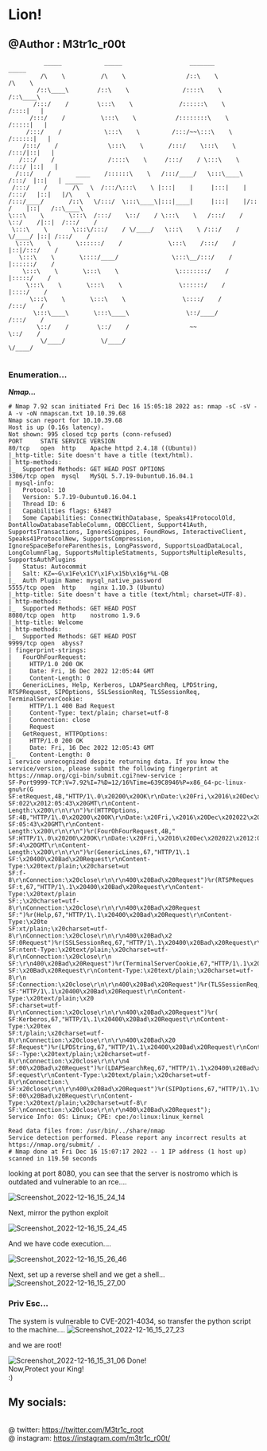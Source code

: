 # Lion!
## @Author : M3tr1c_r00t
```
          _____            _____                   _______                   _____          
         /\    \          /\    \                 /::\    \                 /\    \         
        /::\____\        /::\    \               /::::\    \               /::\____\        
       /:::/    /        \:::\    \             /::::::\    \             /::::|   |        
      /:::/    /          \:::\    \           /::::::::\    \           /:::::|   |        
     /:::/    /            \:::\    \         /:::/~~\:::\    \         /::::::|   |        
    /:::/    /              \:::\    \       /:::/    \:::\    \       /:::/|::|   |        
   /:::/    /               /::::\    \     /:::/    / \:::\    \     /:::/ |::|   |        
  /:::/    /       ____    /::::::\    \   /:::/____/   \:::\____\   /:::/  |::|   | _____  
 /:::/    /       /\   \  /:::/\:::\    \ |:::|    |     |:::|    | /:::/   |::|   |/\    \ 
/:::/____/       /::\   \/:::/  \:::\____\|:::|____|     |:::|    |/:: /    |::|   /::\____\
\:::\    \       \:::\  /:::/    \::/    / \:::\    \   /:::/    / \::/    /|::|  /:::/    /
 \:::\    \       \:::\/:::/    / \/____/   \:::\    \ /:::/    /   \/____/ |::| /:::/    / 
  \:::\    \       \::::::/    /             \:::\    /:::/    /            |::|/:::/    /  
   \:::\    \       \::::/____/               \:::\__/:::/    /             |::::::/    /   
    \:::\    \       \:::\    \                \::::::::/    /              |:::::/    /    
     \:::\    \       \:::\    \                \::::::/    /               |::::/    /     
      \:::\    \       \:::\    \                \::::/    /                /:::/    /      
       \:::\____\       \:::\____\                \::/____/                /:::/    /       
        \::/    /        \::/    /                 ~~                      \::/    /        
         \/____/          \/____/                                           \/____/         
                                                                                            
```
### Enumeration...
_**Nmap...**_
```
# Nmap 7.92 scan initiated Fri Dec 16 15:05:18 2022 as: nmap -sC -sV -A -v -oN nmapscan.txt 10.10.39.68
Nmap scan report for 10.10.39.68
Host is up (0.16s latency).
Not shown: 995 closed tcp ports (conn-refused)
PORT     STATE SERVICE VERSION
80/tcp   open  http    Apache httpd 2.4.18 ((Ubuntu))
|_http-title: Site doesn't have a title (text/html).
| http-methods: 
|_  Supported Methods: GET HEAD POST OPTIONS
3306/tcp open  mysql   MySQL 5.7.19-0ubuntu0.16.04.1
| mysql-info: 
|   Protocol: 10
|   Version: 5.7.19-0ubuntu0.16.04.1
|   Thread ID: 6
|   Capabilities flags: 63487
|   Some Capabilities: ConnectWithDatabase, Speaks41ProtocolOld, DontAllowDatabaseTableColumn, ODBCClient, Support41Auth, SupportsTransactions, IgnoreSigpipes, FoundRows, InteractiveClient, Speaks41ProtocolNew, SupportsCompression, IgnoreSpaceBeforeParenthesis, LongPassword, SupportsLoadDataLocal, LongColumnFlag, SupportsMultipleStatments, SupportsMultipleResults, SupportsAuthPlugins
|   Status: Autocommit
|   Salt: KZ=~G\x1Fe\x1CY\x1F\x15b\x16g*%L-QB
|_  Auth Plugin Name: mysql_native_password
5555/tcp open  http    nginx 1.10.3 (Ubuntu)
|_http-title: Site doesn't have a title (text/html; charset=UTF-8).
| http-methods: 
|_  Supported Methods: GET HEAD POST
8080/tcp open  http    nostromo 1.9.6
|_http-title: Welcome
| http-methods: 
|_  Supported Methods: GET HEAD POST
9999/tcp open  abyss?
| fingerprint-strings: 
|   FourOhFourRequest: 
|     HTTP/1.0 200 OK
|     Date: Fri, 16 Dec 2022 12:05:44 GMT
|     Content-Length: 0
|   GenericLines, Help, Kerberos, LDAPSearchReq, LPDString, RTSPRequest, SIPOptions, SSLSessionReq, TLSSessionReq, TerminalServerCookie: 
|     HTTP/1.1 400 Bad Request
|     Content-Type: text/plain; charset=utf-8
|     Connection: close
|     Request
|   GetRequest, HTTPOptions: 
|     HTTP/1.0 200 OK
|     Date: Fri, 16 Dec 2022 12:05:43 GMT
|_    Content-Length: 0
1 service unrecognized despite returning data. If you know the service/version, please submit the following fingerprint at https://nmap.org/cgi-bin/submit.cgi?new-service :
SF-Port9999-TCP:V=7.92%I=7%D=12/16%Time=639C8946%P=x86_64-pc-linux-gnu%r(G
SF:etRequest,4B,"HTTP/1\.0\x20200\x20OK\r\nDate:\x20Fri,\x2016\x20Dec\x202
SF:022\x2012:05:43\x20GMT\r\nContent-Length:\x200\r\n\r\n")%r(HTTPOptions,
SF:4B,"HTTP/1\.0\x20200\x20OK\r\nDate:\x20Fri,\x2016\x20Dec\x202022\x2012:
SF:05:43\x20GMT\r\nContent-Length:\x200\r\n\r\n")%r(FourOhFourRequest,4B,"
SF:HTTP/1\.0\x20200\x20OK\r\nDate:\x20Fri,\x2016\x20Dec\x202022\x2012:05:4
SF:4\x20GMT\r\nContent-Length:\x200\r\n\r\n")%r(GenericLines,67,"HTTP/1\.1
SF:\x20400\x20Bad\x20Request\r\nContent-Type:\x20text/plain;\x20charset=ut
SF:f-8\r\nConnection:\x20close\r\n\r\n400\x20Bad\x20Request")%r(RTSPReques
SF:t,67,"HTTP/1\.1\x20400\x20Bad\x20Request\r\nContent-Type:\x20text/plain
SF:;\x20charset=utf-8\r\nConnection:\x20close\r\n\r\n400\x20Bad\x20Request
SF:")%r(Help,67,"HTTP/1\.1\x20400\x20Bad\x20Request\r\nContent-Type:\x20te
SF:xt/plain;\x20charset=utf-8\r\nConnection:\x20close\r\n\r\n400\x20Bad\x2
SF:0Request")%r(SSLSessionReq,67,"HTTP/1\.1\x20400\x20Bad\x20Request\r\nCo
SF:ntent-Type:\x20text/plain;\x20charset=utf-8\r\nConnection:\x20close\r\n
SF:\r\n400\x20Bad\x20Request")%r(TerminalServerCookie,67,"HTTP/1\.1\x20400
SF:\x20Bad\x20Request\r\nContent-Type:\x20text/plain;\x20charset=utf-8\r\n
SF:Connection:\x20close\r\n\r\n400\x20Bad\x20Request")%r(TLSSessionReq,67,
SF:"HTTP/1\.1\x20400\x20Bad\x20Request\r\nContent-Type:\x20text/plain;\x20
SF:charset=utf-8\r\nConnection:\x20close\r\n\r\n400\x20Bad\x20Request")%r(
SF:Kerberos,67,"HTTP/1\.1\x20400\x20Bad\x20Request\r\nContent-Type:\x20tex
SF:t/plain;\x20charset=utf-8\r\nConnection:\x20close\r\n\r\n400\x20Bad\x20
SF:Request")%r(LPDString,67,"HTTP/1\.1\x20400\x20Bad\x20Request\r\nContent
SF:-Type:\x20text/plain;\x20charset=utf-8\r\nConnection:\x20close\r\n\r\n4
SF:00\x20Bad\x20Request")%r(LDAPSearchReq,67,"HTTP/1\.1\x20400\x20Bad\x20R
SF:equest\r\nContent-Type:\x20text/plain;\x20charset=utf-8\r\nConnection:\
SF:x20close\r\n\r\n400\x20Bad\x20Request")%r(SIPOptions,67,"HTTP/1\.1\x204
SF:00\x20Bad\x20Request\r\nContent-Type:\x20text/plain;\x20charset=utf-8\r
SF:\nConnection:\x20close\r\n\r\n400\x20Bad\x20Request");
Service Info: OS: Linux; CPE: cpe:/o:linux:linux_kernel

Read data files from: /usr/bin/../share/nmap
Service detection performed. Please report any incorrect results at https://nmap.org/submit/ .
# Nmap done at Fri Dec 16 15:07:17 2022 -- 1 IP address (1 host up) scanned in 119.50 seconds
```

looking at port 8080, you can see that the server is nostromo which is outdated and vulnerable to an rce....

![Screenshot_2022-12-16_15_24_14](https://user-images.githubusercontent.com/99975622/209485406-d307205a-0082-4390-be02-7040ee9ca204.png)


Next, mirror the python exploit 

![Screenshot_2022-12-16_15_24_45](https://user-images.githubusercontent.com/99975622/209485447-43a38dea-30c9-4868-bccb-87c0a2461b73.png)

And we have code execution....

![Screenshot_2022-12-16_15_26_46](https://user-images.githubusercontent.com/99975622/209485463-7ab08c27-1d9f-433e-8a0f-84d513de4ccb.png)

Next, set up a reverse shell and we get a shell...
![Screenshot_2022-12-16_15_27_00](https://user-images.githubusercontent.com/99975622/209485496-ef68b8cf-478c-45a8-84d5-4d15105e467e.png)

### Priv Esc...
The system is vulnerable to CVE-2021-4034, so transfer the python script to the machine....
![Screenshot_2022-12-16_15_27_23](https://user-images.githubusercontent.com/99975622/209485563-751e25df-d719-43e6-b4ec-b7a9cfbc953a.png)

and we are root!


![Screenshot_2022-12-16_15_31_06](https://user-images.githubusercontent.com/99975622/209485570-b1583b63-bc7c-4783-8bee-50a29b53c92a.png)
Done!
<br> Now,Protect your King!
<br>:)


## My socials:
<br>@ twitter: https://twitter.com/M3tr1c_root
<br>@ instagram: https://instagram.com/m3tr1c_r00t/







